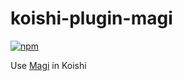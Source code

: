 # koishi-plugin-magi

[![npm](https://img.shields.io/npm/v/koishi-plugin-magi?style=flat-square)](https://www.npmjs.com/package/koishi-plugin-magi)

Use [Magi](https://magi.com/) in Koishi
